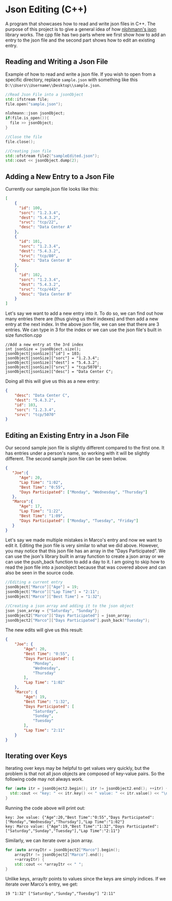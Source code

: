 # Json Editing (C++)
A program that showcases how to read and write json files in C++. The purpose of this project is to give a general idea of how [nlohmann's json](https://github.com/nlohmann/json) library works. The cpp file has two parts where we first show how to add an entry to the json file and the second part shows how to edit an existing entry.

**Reading and Writing a Json File**
-----------------------------------------
Example of how to read and write a json file. If you wish to open from a specific directory, replace ```sample.json``` with something like this ```D:\\Users\\Username\\Desktop\\sample.json```.
```cpp
//Read Json File into a jsonObject
std::ifstream file;
file.open("sample.json");

nlohmann::json jsonObject;
if(file.is_open()){
  file >> jsonObject;
}

//Close the file
file.close();

//Creating json file
std::ofstream file2("sampleEdited.json");
std::cout << jsonObject.dump(2);
```

**Adding a New Entry to a Json File**
-----------------------------------------
Currently our sample.json file looks like this:
```json
[
    {
      "id": 100,
      "sorc": "1.2.3.4",
      "dest": "5.4.3.2",
      "srvc": "tcp/22",
      "desc": "Data Center A"
    },
    {
      "id": 101,
      "sorc": "1.2.3.4",
      "dest": "5.4.3.2",
      "srvc": "tcp/80",
      "desc": "Data Center B"
    },
    {
      "id": 102,
      "sorc": "1.2.3.4",
      "dest": "5.4.3.2",
      "srvc": "tcp/443",
      "desc": "Data Center B"
    }
]
```
Let's say we want to add a new entry into it. To do so, we can find out how many entries there are (thus giving us their indexes) and then add a new entry at the next index. In the above json file, we can see that there are 3 entries. We can type in 3 for the index or we can use the json file's built in size function.cpp
```
//Add a new entry at the 3rd index
int jsonSize = jsonObject.size();
jsonObject[jsonSize]["id"] = 103;
jsonObject[jsonSize]["sorc"] = "1.2.3.4";
jsonObject[jsonSize]["dest"] = "5.4.3.2";
jsonObject[jsonSize]["srvc"] = "tcp/5070";
jsonObject[jsonSize]["desc"] = "Data Center C";
```
Doing all this will give us this as a new entry:

```json
{
    "desc": "Data Center C",
    "dest": "5.4.3.2",
    "id": 103,
    "sorc": "1.2.3.4",
    "srvc": "tcp/5070"
}
```
**Editing an Existing Entry in a Json File**
-----------------------------------------
Our second sample json file is slightly different compared to the first one. It has entries under a person's name, so working with it will be slightly different. The second sample json file can be seen below.

```json
{
   "Joe":{
      "Age": 20,
      "Lap Time": "1:02",
      "Best Time": "0:55",
      "Days Participated": ["Monday", "Wednesday", "Thursday"]
   },
   "Marco":{
      "Age": 17,
      "Lap Time": "1:22",
      "Best Time": "1:09",
      "Days Participated": ["Monday", "Tuesday", "Friday"]
   }
}
```
Let's say we made multiple mistakes in Marco's entry and now we want to edit it. Editing the json file is very similar to what we did above. However, you may notice that this json file has an array in the "Days Participated". We can use the json's library built in array function to create a json array or we can use the push_back function to add a day to it. I am going to skip how to read the json file into a jsonobject because that was covered above and can also be seen in the source code.

```cpp
//Editing a current entry
jsonObject["Marco"]["Age"] = 19;
jsonObject["Marco"]["Lap Time"] = "2:11";
jsonObject["Marco"]["Best Time"] = "1:32";

//Creating a json array and adding it to the json object
json json_array = {"Saturday", "Sunday"};
jsonObject2["Marco"]["Days Participated"] = json_array;
jsonObject2["Marco"]["Days Participated"].push_back("Tuesday");
```
The new edits will give us this result:
```json
{
    "Joe": {
        "Age": 20,
        "Best Time": "0:55",
        "Days Participated": [
            "Monday",
            "Wednesday",
            "Thursday"
        ],
        "Lap Time": "1:02"
    },
    "Marco": {
        "Age": 19,
        "Best Time": "1:32",
        "Days Participated": [
            "Saturday",
            "Sunday",
            "Tuesday"
        ],
        "Lap Time": "2:11"
    }
}
```
**Iterating over Keys**
---------------------------------
Iterating over keys may be helpful to get values very quickly, but the problem is that not all json objects are composed of key-value pairs. So the following code may not always work.

```cpp
for (auto itr = jsonObject2.begin(); itr != jsonObject2.end(); ++itr) {
  std::cout << "key: " << itr.key() << " value: " << itr.value() << "\n";
}
```
Running the code above will print out:

```
key: Joe value: {"Age":20,"Best Time":"0:55","Days Participated":["Monday","Wednesday","Thursday"],"Lap Time":"1:02"}
key: Marco value: {"Age":19,"Best Time":"1:32","Days Participated":["Saturday","Sunday","Tuesday"],"Lap Time":"2:11"}
```

Similarly, we can iterate over a json array.
```cpp
for (auto arrayItr = jsonObject2["Marco"].begin();
	arrayItr != jsonObject2["Marco"].end();
	++arrayItr) {
	std::cout << *arrayItr << " ";
}
```
Unlike keys, arrayItr points to values since the keys are simply indices. If we iterate over Marco's entry, we get:
```
19 "1:32" ["Saturday","Sunday","Tuesday"] "2:11"
```
